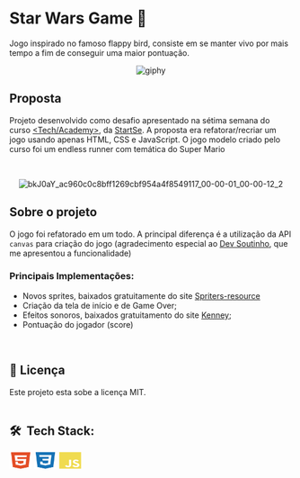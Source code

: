 # Star Wars Game 🚀

Jogo inspirado no famoso flappy bird, consiste em se manter vivo por mais tempo a fim de conseguir uma maior pontuação.
<div align="center">

![giphy](https://user-images.githubusercontent.com/104602223/176013015-3fac4859-f217-45f5-9dac-70d11a728f99.gif)

</div>
 

## Proposta
Projeto desenvolvido como desafio apresentado na sétima semana do curso <a href="https://www.startse.com/techacademy/"><Tech/Academy></a>, da <a href="https://www.startse.com/">StartSe</a>. 
A proposta era refatorar/recriar um jogo usando apenas HTML, CSS e JavaScript. O jogo modelo criado pelo curso foi um endless runner com temática do Super Mario


<div align="center"><br>
 
![bkJ0aY_ac960c0c8bff1269cbf954a4f8549117_00-00-01_00-00-12_2](https://user-images.githubusercontent.com/100864562/175834773-f0f3ff29-3a25-4cfc-a525-7226870b22a2.gif)
 
</div>


## Sobre o projeto
O jogo foi refatorado em um todo. A principal diferença é a utilização da API <code>canvas</code> para criação do jogo (agradecimento especial ao <a href="https://www.youtube.com/c/DevSoutinho" target="_blank">Dev Soutinho</a>, que me apresentou a funcionalidade)

### Principais Implementações:

* Novos sprites, baixados gratuitamente do site <a href="https://www.spriters-resource.com/" target="_blank">Spriters-resource</a>
* Criação da tela de início e de Game Over;
* Efeitos sonoros, baixados gratuitamento do site <a href="https://kenney.nl/" target="_blanck">Kenney</a>;
* Pontuação do jogador (score)
 <br>


<h2>📝 Licença</h2>

Este projeto esta sobe a licença MIT.
 <br><br>

## 🛠&nbsp; Tech Stack:
<div style="display: inline_block">  
  <img src="https://raw.githubusercontent.com/devicons/devicon/master/icons/html5/html5-plain.svg" width="40" height="30" align="center">
  <img src="https://raw.githubusercontent.com/devicons/devicon/master/icons/css3/css3-plain.svg" width="40" height="30" align="center">
  <img src="https://raw.githubusercontent.com/devicons/devicon/master/icons/javascript/javascript-plain.svg" width="40" height="30" align="center">  
</div>

